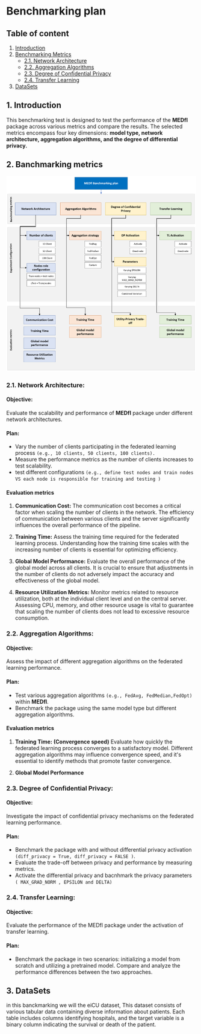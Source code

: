 # Benchmarking plan

## Table of content 

1. [Introduction](#1-introduction)
2. [Benchmarking Metrics](#2-benchmarking-metrics)
   - [2.1. Network Architecture](#21-network-architecture)
   - [2.2. Aggregation Algorithms](#22-aggregation-algorithms)
   - [2.3. Degree of Confidential Privacy](#23-degree-of-confidential-privacy)
   - [2.4. Transfer Learning](#24-transfer-learning)
3. [DataSets](#3-datasets)

## 1. Introduction
This benchmarking test is designed to test the performance of the **MEDfl** package across various metrics 
and compare the results. The selected metrics encompass four key dimensions: **model type, network architecture, aggregation algorithms, and the degree of differential privacy.**

## 2. Banchmarking metrics 


![MEDfl banchmarking plan](../Images/MEDfl_bachmarking_plan.png)


### 2.1. Network Architecture:

#### **Objective:**
Evaluate the scalability and performance of **MEDfl** package under different network architectures.

#### Plan:
* Vary the number of clients participating in the federated learning process ``(e.g., 10 clients, 50 clients, 100 clients).``
* Measure the performance metrics as the number of clients increases to test scalability.
* test different configurations ``(e.g., define test nodes and train nodes VS each node is responsible for training and testing )``


#### Evaluation metrics 
1. **Communication Cost:**
        The communication cost becomes a critical factor when scaling the number of clients in the network. The efficiency of communication between various clients and the server significantly influences the overall performance of the pipeline.

2. **Training Time:**
        Assess the training time required for the federated learning process. Understanding how the training time scales with the increasing number of clients is essential for optimizing efficiency.

3. **Global Model Performance:**
        Evaluate the overall performance of the global model across all clients. It is crucial to ensure that adjustments in the number of clients do not adversely impact the accuracy and effectiveness of the global model.

4. **Resource Utilization Metrics:**
        Monitor metrics related to resource utilization, both at the individual client level and on the central server. Assessing CPU, memory, and other resource usage is vital to guarantee that scaling the number of clients does not lead to excessive resource consumption.

### 2.2. Aggregation Algorithms:

#### **Objective:** 
Assess the impact of different aggregation algorithms on the federated learning performance.

#### Plan:
* Test various aggregation algorithms ``(e.g., FedAvg, FedMedian,FedOpt)`` within **MEDfl**.
* Benchmark the package using the same model type but different aggregation algorithms.

#### Evaluation metrics

1. **Training Time: (Convergence speed)**
        Evaluate how quickly the federated learning process converges to a satisfactory model. Different aggregation algorithms may influence convergence speed, and it's essential to identify methods that promote faster convergence.

2. **Global Model Performance**
        

### 2.3. Degree of Confidential Privacy:

#### **Objective:** 
Investigate the impact of confidential privacy mechanisms on the federated learning performance.

#### Plan:
* Benchmark the package with and without differential privacy activation   ``(diff_privacy = True, diff_privacy = FALSE )``.
* Evaluate the trade-off between privacy and performance by measuring metrics.
* Activate the differential privacy and bacnhmark the privacy parameters ``( MAX_GRAD_NORM , EPSILON and DELTA)``

### 2.4.  Transfer Learning:

#### Objective: 
Evaluate the performance of the MEDfl package under the activation of transfer learning.

#### Plan:
* Benchmark the package in two scenarios: initializing a model from scratch and utilizing a pretrained model. Compare and analyze the performance differences between the two approaches.

## 3. DataSets
in this banckmarking we will the eiCU dataset, This dataset consists of various tabular data containing diverse information about patients. Each table includes columns identifying hospitals, and the target variable is a binary column indicating the survival or death of the patient.

